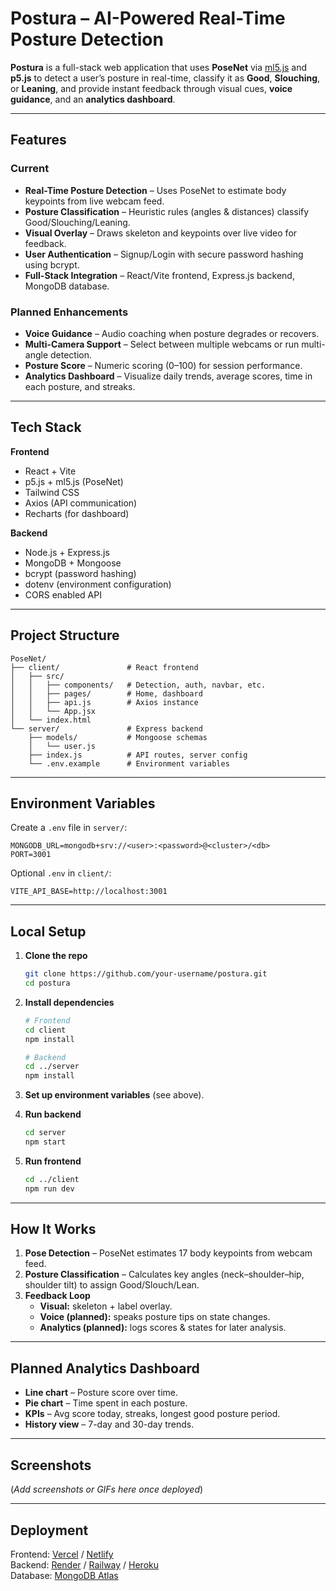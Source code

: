 # Postura – AI-Powered Real-Time Posture Detection

**Postura** is a full-stack web application that uses **PoseNet** via [ml5.js](https://ml5js.org/) and **p5.js** to detect a user’s posture in real-time, classify it as **Good**, **Slouching**, or **Leaning**, and provide instant feedback through visual cues, **voice guidance**, and an **analytics dashboard**.

---

## Features

### Current
- **Real-Time Posture Detection** – Uses PoseNet to estimate body keypoints from live webcam feed.
- **Posture Classification** – Heuristic rules (angles & distances) classify Good/Slouching/Leaning.
- **Visual Overlay** – Draws skeleton and keypoints over live video for feedback.
- **User Authentication** – Signup/Login with secure password hashing using bcrypt.
- **Full-Stack Integration** – React/Vite frontend, Express.js backend, MongoDB database.

###  Planned Enhancements
- **Voice Guidance** – Audio coaching when posture degrades or recovers.
- **Multi-Camera Support** – Select between multiple webcams or run multi-angle detection.
- **Posture Score** – Numeric scoring (0–100) for session performance.
- **Analytics Dashboard** – Visualize daily trends, average scores, time in each posture, and streaks.

---

##  Tech Stack

**Frontend**
- React + Vite
- p5.js + ml5.js (PoseNet)
- Tailwind CSS
- Axios (API communication)
- Recharts (for dashboard)

**Backend**
- Node.js + Express.js
- MongoDB + Mongoose
- bcrypt (password hashing)
- dotenv (environment configuration)
- CORS enabled API

---

##  Project Structure

```
PoseNet/
├── client/               # React frontend
│   ├── src/
│   │   ├── components/   # Detection, auth, navbar, etc.
│   │   ├── pages/        # Home, dashboard
│   │   ├── api.js        # Axios instance
│   │   └── App.jsx
│   └── index.html
└── server/               # Express backend
    ├── models/           # Mongoose schemas
    │   └── user.js
    ├── index.js          # API routes, server config
    └── .env.example      # Environment variables
```

---

##  Environment Variables

Create a `.env` file in `server/`:
```env
MONGODB_URL=mongodb+srv://<user>:<password>@<cluster>/<db>
PORT=3001
```

Optional `.env` in `client/`:
```env
VITE_API_BASE=http://localhost:3001
```

---

##  Local Setup

1. **Clone the repo**
   ```bash
   git clone https://github.com/your-username/postura.git
   cd postura
   ```

2. **Install dependencies**
   ```bash
   # Frontend
   cd client
   npm install

   # Backend
   cd ../server
   npm install
   ```

3. **Set up environment variables** (see above).

4. **Run backend**
   ```bash
   cd server
   npm start
   ```

5. **Run frontend**
   ```bash
   cd ../client
   npm run dev
   ```

---

##  How It Works

1. **Pose Detection** – PoseNet estimates 17 body keypoints from webcam feed.
2. **Posture Classification** – Calculates key angles (neck–shoulder–hip, shoulder tilt) to assign Good/Slouch/Lean.
3. **Feedback Loop**
   - **Visual:** skeleton + label overlay.
   - **Voice (planned):** speaks posture tips on state changes.
   - **Analytics (planned):** logs scores & states for later analysis.

---

## Planned Analytics Dashboard

- **Line chart** – Posture score over time.
- **Pie chart** – Time spent in each posture.
- **KPIs** – Avg score today, streaks, longest good posture period.
- **History view** – 7-day and 30-day trends.

---

##  Screenshots

(*Add screenshots or GIFs here once deployed*)

---

##  Deployment

Frontend: [Vercel](https://vercel.com/) / [Netlify](https://www.netlify.com/)  
Backend: [Render](https://render.com/) / [Railway](https://railway.app/) / [Heroku](https://www.heroku.com/)  
Database: [MongoDB Atlas](https://www.mongodb.com/cloud/atlas)





